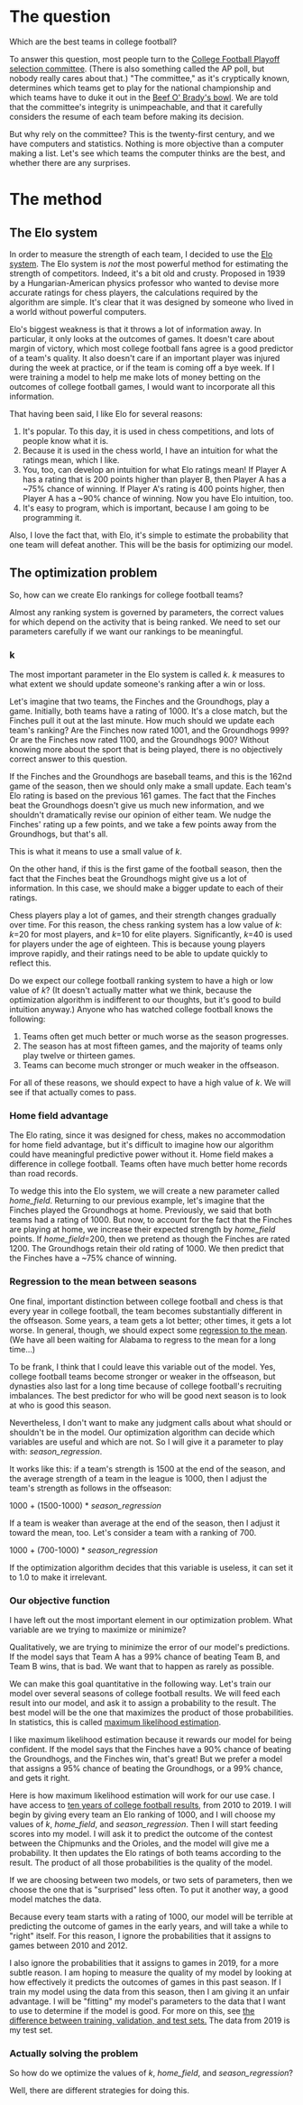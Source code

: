 # The question

Which are the best teams in college football?

To answer this question, most people turn to the
[College Football Playoff selection committee](https://collegefootballplayoff.com/sports/2017/10/16/selection-committee.aspx).
(There is also something called the AP poll, but nobody really cares about that.) "The committee," as
it's cryptically known, determines which teams get to play for the national championship and which teams have to
duke it out in the [Beef O' Brady's bowl](https://en.wikipedia.org/wiki/2011_Beef_%27O%27_Brady%27s_Bowl). 
We are told that the committee's integrity is unimpeachable, and that it
carefully considers the resume of each team before making its decision.

But why rely on the committee? This is the twenty-first century, and we have computers and statistics.
Nothing is more objective than a computer making a list. Let's see which teams the computer thinks are the best, and
whether there are any surprises.

# The method

## The Elo system

In order to measure the strength of each team, I decided to use the [Elo system](
https://en.wikipedia.org/wiki/Elo_rating_system). The Elo system is *not* the most powerful method for estimating the
strength of competitors. Indeed, it's a bit old and crusty. Proposed in 1939 by a Hungarian-American
physics professor who wanted to devise more accurate ratings for chess players, the calculations required
by the algorithm are simple. It's clear that it was designed by someone who lived in a world without
powerful computers.

Elo's biggest weakness is that it throws a lot of information away. In particular, it only looks at the outcomes of
games. It doesn't care about margin of victory, which most college football fans agree is a good predictor of
a team's quality. It also doesn't care if an important player was injured during the week at practice, or if the team
is coming off a bye week. If I were training a model to help me make lots of money betting on the outcomes of college
football games, I would want to incorporate all this information.

That having been said, I like Elo for several reasons:

1) It's popular. To this day, it is used in chess competitions, and lots of people know what it is.
2) Because it is used in the chess world, I have an intuition for what the ratings mean, which I like.
3) You, too, can develop an intuition for what Elo ratings mean! If Player A has a rating that is 200 points higher than
player B, then Player A has a ~75% chance of winning. If Player A's rating is 400 points higher,
then Player A has a ~90% chance of winning. Now you have Elo intuition, too.
4) It's easy to program, which is important, because I am going to be programming it.

Also, I love the fact that, with Elo, it's simple to estimate the probability that one team will defeat another.
This will be the basis for optimizing our model.

## The optimization problem

So, how can we create Elo rankings for college football teams?

Almost any ranking system is governed by parameters, the correct values for which depend on the activity
that is being ranked. We need to set our parameters carefully if we want our rankings to be meaningful.

### k

The most important parameter in the Elo system is called *k*. *k* measures to what extent we should
update someone's ranking after a win or loss.

Let's imagine that two
teams, the Finches and the Groundhogs, play a game. Initially, both teams have a rating of 1000. It's a close
match, but the Finches pull it out at the last minute. How much should we update each
team's ranking? Are the Finches now rated 1001, and the Groundhogs 999? Or are the Finches now rated
1100, and the Groundhogs 900? Without knowing more about the sport that is being played,
there is no objectively correct answer to this question.

If the Finches and the Groundhogs are baseball teams, and this is the 162nd game of
the season, then we should only make a small update. Each team's Elo rating is based on the previous
161 games. The fact that the Finches beat the Groundhogs doesn't give us much new information, and we shouldn't
dramatically revise our opinion
of either team. We nudge the Finches' rating up a few points, and we take a few points away from the Groundhogs,
but that's all.

This is what it means to use a small value of *k*.

On the other hand, if this is the first game of the football season, then the fact that the Finches beat the Groundhogs
might give us a lot of information. In this case, we should make a bigger update to each of their ratings.

Chess players play a lot of games, and their strength changes gradually over time. For this reason, the chess
ranking system has a low value of *k*: *k*=20 for most players, and *k*=10 for elite players. Significantly,
*k*=40 is used for players under the age of eighteen. This is because young players improve rapidly,
and their ratings need to be able to update quickly to reflect this.

Do we expect our college football ranking system to have a high or low value of *k*? (It doesn't actually matter what
we think, because the optimization algorithm is indifferent to our thoughts, but it's good to build intuition anyway.)
Anyone who has watched college football knows the following:

1) Teams often get much better or much worse as the season progresses.
2) The season has at most fifteen games, and the majority of teams only play twelve or thirteen games.
3) Teams can become much stronger or much weaker in the offseason.

For all of these reasons, we should expect to have a high value of *k*. We will see if that actually comes to pass.

### Home field advantage

The Elo rating, since it was designed for chess, makes no accommodation for home field advantage, but it's
difficult to imagine how our algorithm could have meaningful predictive power without it.
Home field makes a difference in college football. Teams often have much better home records than road records.

To wedge this into the Elo system, we will create a new parameter called *home_field*. Returning to our
previous example, let's imagine that the Finches played the Groundhogs at home. Previously, we said that both teams had
a rating of 1000. But now, to account for the fact
that the Finches are playing at home, we increase their expected strength by *home_field* points. If
*home_field*=200, then we pretend as though the Finches are rated 1200. The Groundhogs retain their old rating of 1000.
We then predict that the Finches have a ~75% chance of winning.

### Regression to the mean between seasons

One final, important distinction between college football and chess is that every year in college football, the team
becomes substantially different in the offseason. Some years, a team gets a lot better; other times, it gets a
lot worse. In general, though, we should expect some [regression to the mean](https://en.wikipedia.org/wiki/Regression_toward_the_mean).
(We have all been waiting for Alabama to regress to the mean for a long time...)

To be frank, I think that I could leave this variable out of the model. Yes, college football teams become
stronger or weaker in the offseason, but dynasties also last for a long time because of college football's 
recruiting imbalances. The best predictor for who will be good next season is to look at who is good this season.

Nevertheless, I don't want to make any judgment calls about what should or shouldn't be in the model. Our optimization
algorithm can decide which variables are useful and which are not. So I will give it a parameter to play with:
*season_regression*.

It works like this: if a team's strength is 1500 at the end of the season, and the average
strength of a team in the league is 1000, then I adjust the team's strength as follows in the offseason:

1000 + (1500-1000) * *season_regression*

If a team is weaker than average at the end of the season, then I adjust it toward the mean, too. Let's consider a team
with a ranking of 700.

1000 + (700-1000) * *season_regression*

If the optimization algorithm decides that this variable is useless, it can set it to 1.0 to make it
irrelevant.

### Our objective function

I have left out the most important element in our optimization problem. What variable are we trying to maximize or
minimize?

Qualitatively, we are trying to minimize the error of our model's predictions. If the model says that Team A has a 99%
chance of beating Team B, and Team B wins, that is bad. We want that to happen as rarely as possible.

We can make this goal quantitative in the following way. Let's train our model over several seasons of college
football results. We will feed each result into our model, and ask it to assign a probability to the result. The best
model will be the one that maximizes the product of those probabilities. In statistics,
this is called [maximum likelihood estimation](https://en.wikipedia.org/wiki/Maximum_likelihood_estimation).

I like maximum likelihood estimation because it rewards our model for being confident. If the model says that the
Finches have a 90% chance of beating the Groundhogs, and the Finches win, that's great! But we prefer a model that
assigns a 95% chance of beating the Groundhogs, or a 99% chance, and gets it right.

Here is how maximum likelihood estimation will work for our use case.
I have access to [ten years of college football results](scores.csv), from 2010 to 2019. I will
begin by giving every team an Elo ranking of 1000, and I will choose my values of *k*, *home_field*, and
*season_regression*. Then I will start feeding scores into my model. I will ask it to predict the outcome of the
contest between the Chipmunks and the Orioles, and the model will give me a probability. It then updates the Elo
ratings of both teams according to the result. The product of all those probabilities is the quality
of the model.

If we are choosing between two models, or two sets of parameters, then we choose the one that is
"surprised" less often. To put it another way, a good model matches the data.

Because every team starts with a rating of 1000, our model will be terrible at predicting the outcome of games in the
early years, and will take a while to "right" itself. For this reason, I ignore the probabilities that it assigns
to games between 2010 and 2012.

I also ignore the probabilities that it assigns to games in 2019, for a more subtle reason. I am hoping to measure the
quality of my model by looking at how effectively it predicts the outcomes of games in this past season. If I train
my model using the data from this season, then I am giving it an unfair advantage. I will be "fitting" my model's
parameters to the data that I want to use to determine if the model is good. For more on this, see [the difference
between training, validation, and test sets.](https://en.wikipedia.org/wiki/Training,_validation,_and_test_sets) The
data from 2019 is my test set.

### Actually solving the problem

So how do we optimize the values of *k*, *home_field*, and *season_regression*?

Well, there are different strategies for doing this. 

